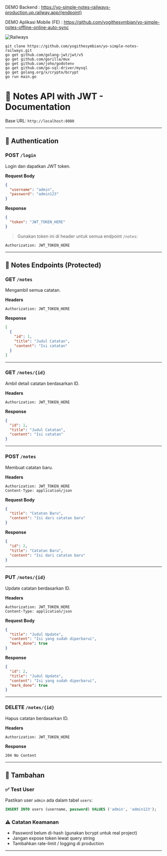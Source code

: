 DEMO Backend : https://yo-simple-notes-railways-production.up.railway.app/{endpoint}

DEMO Aplikasi Mobile (FE) : https://github.com/yogithesymbian/yo-simple-notes-offline-online-auto-sync

![Railways](https://github.com/user-attachments/assets/7c8c705e-d78e-4759-bc8c-f10fcc71c56c)


```
git clone https://github.com/yogithesymbian/yo-simple-notes-railways.git
go get github.com/golang-jwt/jwt/v5
go get github.com/gorilla/mux
go get github.com/joho/godotenv
go get github.com/go-sql-driver/mysql
go get golang.org/x/crypto/bcrypt
go run main.go
```

# 📘 Notes API with JWT - Documentation

Base URL: `http://localhost:8080`

---

## 🔐 Authentication

### POST `/login`

Login dan dapatkan JWT token.

**Request Body**

```json
{
  "username": "admin",
  "password": "admin123"
}
```

**Response**

```json
{
  "token": "JWT_TOKEN_HERE"
}
```

> Gunakan token ini di header untuk semua endpoint `/notes`:

```
Authorization: JWT_TOKEN_HERE
```

---

## 📒 Notes Endpoints (Protected)

### GET `/notes`

Mengambil semua catatan.

**Headers**

```
Authorization: JWT_TOKEN_HERE
```

**Response**

```json
[
  {
    "id": 1,
    "title": "Judul Catatan",
    "content": "Isi catatan"
  }
]
```

---

### GET `/notes/{id}`

Ambil detail catatan berdasarkan ID.

**Headers**

```
Authorization: JWT_TOKEN_HERE
```

**Response**

```json
{
  "id": 1,
  "title": "Judul Catatan",
  "content": "Isi catatan"
}
```

---

### POST `/notes`

Membuat catatan baru.

**Headers**

```
Authorization: JWT_TOKEN_HERE
Content-Type: application/json
```

**Request Body**

```json
{
  "title": "Catatan Baru",
  "content": "Isi dari catatan baru"
}
```

**Response**

```json
{
  "id": 2,
  "title": "Catatan Baru",
  "content": "Isi dari catatan baru"
}
```

---

### PUT `/notes/{id}`

Update catatan berdasarkan ID.

**Headers**

```
Authorization: JWT_TOKEN_HERE
Content-Type: application/json
```

**Request Body**

```json
{
  "title": "Judul Update",
  "content": "Isi yang sudah diperbarui",
  "mark_done": true
}
```

**Response**

```json
{
  "id": 2,
  "title": "Judul Update",
  "content": "Isi yang sudah diperbarui",
  "mark_done": true
}
```

---

### DELETE `/notes/{id}`

Hapus catatan berdasarkan ID.

**Headers**

```
Authorization: JWT_TOKEN_HERE
```

**Response**

```
204 No Content
```

---

## 📝 Tambahan

### ✅ Test User

Pastikan user `admin` ada dalam tabel `users`:

```sql
INSERT INTO users (username, password) VALUES ('admin', 'admin123');
```

### ⚠️ Catatan Keamanan

- Password belum di-hash (gunakan bcrypt untuk real project)
- Jangan expose token lewat query string
- Tambahkan rate-limit / logging di production

---

```

```
